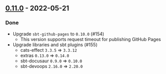 ## [0.11.0](https://github.com/Kevin-Lee/sbt-docusaur/issues?utf8=%E2%9C%93&q=is%3Aissue+is%3Aclosed+milestone%3Amilestone17) - 2022-05-21

### Done
* Upgrade `sbt-github-pages` to `0.10.0` (#154)
  * This version supports request timeout for publishing GitHub Pages
* Upgrade libraries and sbt plugins (#155)
  * cats-effect `3.3.5` => `3.3.12`
  * extras `0.13.0` => `0.14.0`
  * sbt-docusaur `0.9.0` => `0.10.0`
  * sbt-devoops `2.16.0` => `2.20.0`